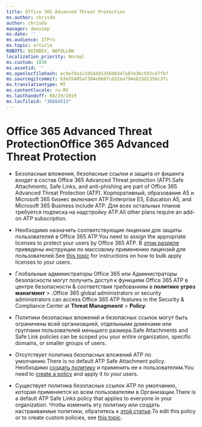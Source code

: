 ```yaml
---
title: Office 365 Advanced Threat Protection
ms.author: chrisda
author: chrisda
manager: dansimp
ms.date: ''
ms.audience: ITPro
ms.topic: article
ROBOTS: NOINDEX, NOFOLLOW
localization_priority: Normal
ms.custom: 1036
ms.assetid: ''
ms.openlocfilehash: ec9e74a1c1054d45356b8347a87e36c592c47fbf
ms.sourcegitcommit: b3e55405af384e868fcd32ea794eb15d1356c3fc
ms.translationtype: MT
ms.contentlocale: ru-RU
ms.lasthandoff: 08/29/2019
ms.locfileid: "36664513"
---
```

# <a name="office-365-advanced-threat-protection"></a><span data-ttu-id="dd7cd-102">Office 365 Advanced Threat Protection</span><span class="sxs-lookup"><span data-stu-id="dd7cd-102">Office 365 Advanced Threat Protection</span></span>

- <span data-ttu-id="dd7cd-103">Безопасные вложения, безопасные ссылки и защита от фишинга входят в состав Office 365 Advanced Threat protection (ATP).</span><span class="sxs-lookup"><span data-stu-id="dd7cd-103">Safe Attachments, Safe Links, and anti-phishing are part of Office 365 Advanced Threat Protection (ATP).</span></span> <span data-ttu-id="dd7cd-104">Корпоративный, образование A5 и Microsoft 365 бизнес включают ATP.</span><span class="sxs-lookup"><span data-stu-id="dd7cd-104">Enterprise E5, Education A5, and Microsoft 365 Business include ATP.</span></span> <span data-ttu-id="dd7cd-105">Для всех остальных планов требуется подписка на надстройку ATP.</span><span class="sxs-lookup"><span data-stu-id="dd7cd-105">All other plans require an add-on ATP subscription.</span></span>

- <span data-ttu-id="dd7cd-106">Необходимо назначить соответствующие лицензии для защиты пользователей в Office 365 ATP.</span><span class="sxs-lookup"><span data-stu-id="dd7cd-106">You need to assign the appropriate licenses to protect your users by Office 365 ATP.</span></span> <span data-ttu-id="dd7cd-107">В [этом разделе](https://docs.microsoft.com/office365/admin/subscriptions-and-billing/assign-licenses-to-users) приведены инструкции по массовому применению лицензий для пользователей.</span><span class="sxs-lookup"><span data-stu-id="dd7cd-107">See [this topic](https://docs.microsoft.com/office365/admin/subscriptions-and-billing/assign-licenses-to-users) for instructions on how to bulk apply licenses to your users.</span></span>

- <span data-ttu-id="dd7cd-108">Глобальные администраторы Office 365 или Администраторы безопасности могут получить доступ к функциям Office 365 ATP в центре безопасности & соответствия требованиям в **политике** **угроз манагминт** \> .</span><span class="sxs-lookup"><span data-stu-id="dd7cd-108">Office 365 global administrators or security administrators can access Office 365 ATP features in the Security & Compliance Center at **Threat Managmeent** \> **Policy**.</span></span>

- <span data-ttu-id="dd7cd-109">Политики безопасных вложений и безопасных ссылок могут быть ограничены всей организацией, отдельными доменами или группами пользователей меньшего размера.</span><span class="sxs-lookup"><span data-stu-id="dd7cd-109">Safe Attachments and Safe Link policies can be scoped you your entire organization, specific domains, or smaller groups of users.</span></span>

- <span data-ttu-id="dd7cd-110">Отсутствует политика безопасных вложений ATP по умолчанию.</span><span class="sxs-lookup"><span data-stu-id="dd7cd-110">There is no default ATP Safe Attachment policy.</span></span> <span data-ttu-id="dd7cd-111">Необходимо [создать политику](https://docs.microsoft.com/office365/securitycompliance/set-up-atp-safe-attachments-policies) и применить ее к пользователям.</span><span class="sxs-lookup"><span data-stu-id="dd7cd-111">You need to [create a policy](https://docs.microsoft.com/office365/securitycompliance/set-up-atp-safe-attachments-policies) and apply it to your users.</span></span>

- <span data-ttu-id="dd7cd-112">Существует политика безопасных ссылок ATP по умолчанию, которая применяется ко всем пользователям в Организации.</span><span class="sxs-lookup"><span data-stu-id="dd7cd-112">There is a default ATP Safe Links policy that applies to everyone in your organization.</span></span> <span data-ttu-id="dd7cd-113">Чтобы изменить эту политику или создать настраиваемые политики, обратитесь к [этой статье](https://docs.microsoft.com/office365/securitycompliance/set-up-atp-safe-links-policies).</span><span class="sxs-lookup"><span data-stu-id="dd7cd-113">To edit this policy or to create custom policies, see [this topic](https://docs.microsoft.com/office365/securitycompliance/set-up-atp-safe-links-policies).</span></span>
